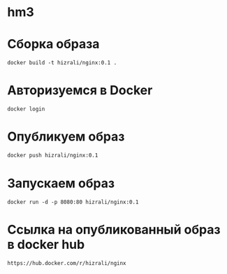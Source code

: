 # hm3
# Сборка образа
```
docker build -t hizrali/nginx:0.1 .
```
# Авторизуемся в Docker
```
docker login
```
# Опубликуем образ
```bash
docker push hizrali/nginx:0.1
```
# Запускаем образ
```
docker run -d -p 8080:80 hizrali/nginx:0.1
```
# Ссылка на опубликованный образ в docker hub
```
https://hub.docker.com/r/hizrali/nginx
```
